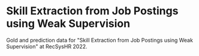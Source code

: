 # Skill Extraction from Job Postings using Weak Supervision

Gold and prediction data for "Skill Extraction from Job Postings using Weak Supervision" at RecSysHR 2022.
